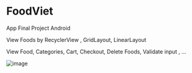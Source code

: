# FoodViet
App Final Project Android

View Foods by RecyclerView , GridLayout, LinearLayout

View Food, Categories,
Cart,
Checkout,
Delete Foods,
Validate input , ...

![image](https://user-images.githubusercontent.com/65383137/159978345-67f48962-0250-4356-85ae-5f2f2a85bfd9.png)


